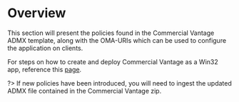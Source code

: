 # Overview

This section will present the policies found in the Commercial Vantage ADMX template, along with the OMA-URIs which can be used to configure the application on clients.

For steps on how to create and deploy Commercial Vantage as a Win32 app, reference this [page](https://blog.lenovocdrt.com/#/2020/cv_intune_deploy).

?> If new policies have been introduced, you will need to ingest the updated ADMX file contained in the Commercial Vantage zip.
